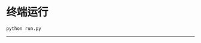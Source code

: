 # 终端运行

```shell
python run.py
```
********************************************************************************************************************************************************************************************************************************************************************************************************************************************************************************************************************************************************************************************************************************************************************************************************************************************************************************************************************************************************************************************************************************************************************************************************************************************************************************************************************************************************************************************************************************************************************************************************************************